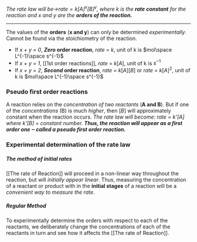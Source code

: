 *The rate law will be→$rate=k[A]^x[B]^y$, where $k$ is the **rate constant** for the reaction and x and y are the **orders of the reaction.***

---

The values of the **orders** (**x and y**) can only be determined *experimentally*. Cannot be found via the stoichiometry of the reaction.
- If *x + y = 0*, ***Zero* order reaction**, *rate* = $k$, unit of k is $mol\space L^{-1}\space s^{-1}$
- If *x + y = 1*, [[1st order reactions]], *rate* = $k[A]$, unit of k is $s^{-1}$
- If *x + y = 2*, ***Second* order reaction**, *rate* = $k[A][B]$ or *rate* = $k[A]^2$, unit of k is $mol\space L^{-1}\space s^{-1}$

### Pseudo first order reactions
A reaction relies on the *concentration of two reactants* (**A and B**). But if one of the *concentrations* (B) is much *higher*, then $[B]$ will approximately constant when the reaction occurs. *The rate law will become: rate = $k’[A]$ where $k’[B]$ = constant number.* 
***Thus, the reaction will appear as a first order one ‒ called a pseudo first order reaction.***

### Experimental determination of the rate law
##### The method of initial rates
[[The rate of Reaction]] will proceed in a non-linear way throughout the reaction, but will *initially appear linear*. 
Thus, measuring the concentration of a reactant or product with in the **initial stages** of a reaction will be a *convenient way to measure the rate*.
##### Regular Method
To experimentally determine the orders with respect to each of the reactants, we deliberately change the concentrations of each of the reactants in turn and see how it affects the [[The rate of Reaction]].